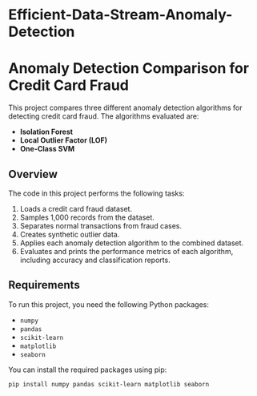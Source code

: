 # Efficient-Data-Stream-Anomaly-Detection
# Anomaly Detection Comparison for Credit Card Fraud

This project compares three different anomaly detection algorithms for detecting credit card fraud. The algorithms evaluated are:

- **Isolation Forest**
- **Local Outlier Factor (LOF)**
- **One-Class SVM**

## Overview

The code in this project performs the following tasks:
1. Loads a credit card fraud dataset.
2. Samples 1,000 records from the dataset.
3. Separates normal transactions from fraud cases.
4. Creates synthetic outlier data.
5. Applies each anomaly detection algorithm to the combined dataset.
6. Evaluates and prints the performance metrics of each algorithm, including accuracy and classification reports.

## Requirements

To run this project, you need the following Python packages:
- `numpy`
- `pandas`
- `scikit-learn`
- `matplotlib`
- `seaborn`

You can install the required packages using pip:

```bash
pip install numpy pandas scikit-learn matplotlib seaborn






